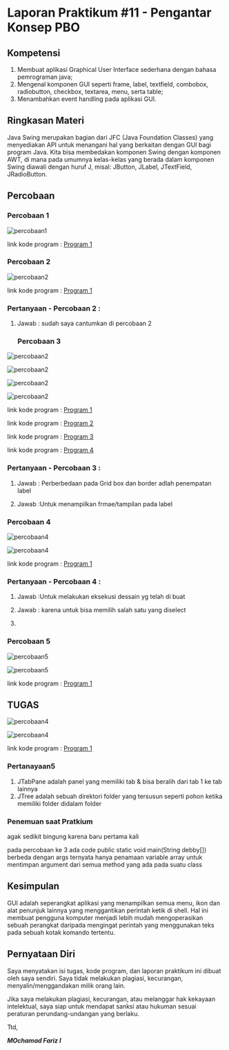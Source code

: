 # Laporan Praktikum #11 - Pengantar Konsep PBO

## Kompetensi

1. Membuat aplikasi Graphical User Interface sederhana dengan bahasa pemrograman java;
2.  Mengenal komponen GUI seperti frame, label, textfield, combobox, radiobutton, checkbox, textarea, menu, serta table;
3.   Menambahkan event handling pada aplikasi GUI.
## Ringkasan Materi
   Java Swing merupakan bagian dari JFC (Java Foundation Classes) yang menyediakan API untuk menangani hal yang berkaitan dengan GUI bagi program Java.  Kita bisa membedakan komponen Swing dengan komponen AWT, di mana pada umumnya kelas-kelas yang berada dalam komponen Swing diawali dengan huruf J, misal: JButton, JLabel, JTextField, JRadioButton. 
 
## Percobaan

### Percobaan 1
![percobaan1](img/P1_HelloGUI.PNG)


link kode program : [Program 1](../../Src/11_GUI/P1_HelloGUI.java)


### Percobaan 2
![percobaan2](img/P2_MyInputForm.PNG)

link kode program : [Program 1](../../Src/11_GUI/P2_MyInputForm.java)
### Pertanyaan - Percobaan 2 : 
1.
   Jawab : sudah saya cantumkan di percobaan 2
   ### Percobaan 3
![percobaan2](img/P3_Border.PNG)

![percobaan2](img/P3_Box.PNG)

![percobaan2](img/P3_Grid.PNG)

![percobaan2](img/P3_LayoutGUI.PNG)

link kode program : [Program 1](../../Src/11_GUI/P3_Border.java)

link kode program : [Program 2](../../Src/11_GUI/P3_Box.java)

link kode program : [Program 3](../../Src/11_GUI/P3_Grid.java)

link kode program : [Program 4](../../Src/11_GUI/P3_LayoutGUI.java)

### Pertanyaan - Percobaan 3 : 
1. 
   Jawab : Perberbedaan pada Grid box dan border adlah penempatan label    

2. 
   Jawab :Untuk menampilkan frmae/tampilan pada label

### Percobaan 4
![percobaan4](img/P4_Swing1.PNG)

![percobaan4](img/P4_Swing2.PNG)


link kode program : [Program 1](../../Src/11_GUI/P4_Swing.java)



### Pertanyaan - Percobaan 4 : 
1. 
   Jawab :Untuk melakukan eksekusi dessain yg telah di buat

2. 
   Jawab : karena untuk bisa memilih salah satu yang diselect
3. 
   
### Percobaan 5
![percobaan5](img/P5_Swing.PNG)

![percobaan5](img/P5_main.PNG)


link kode program : [Program 1](../../Src/11_GUI/P5_Swing.java)

## TUGAS
![percobaan4](img/Tugas1.PNG)

![percobaan4](img/Tugasmain.PNG)


link kode program : [Program 1](../../Src/11_GUI/Tugas1.java)
### Pertanayaan5
1. JTabPane adalah panel yang memiliki tab & bisa beralih dari tab 1 ke tab lainnya 
2. JTree adalah sebuah direktori folder yang tersusun seperti pohon ketika memiliki folder didalam folder 

### Penemuan saat Pratkium
agak sedikit bingung karena baru pertama kali

pada percobaan ke 3 ada code public static void main(String debby[]) berbeda dengan args ternyata hanya penamaan variable array untuk mentimpan argument dari semua method yang ada pada suatu class

## Kesimpulan
GUI adalah seperangkat aplikasi yang menampilkan semua menu, ikon dan alat penunjuk lainnya yang menggantikan perintah ketik di shell. Hal ini membuat pengguna komputer menjadi lebih mudah mengoperasikan sebuah perangkat daripada mengingat perintah yang menggunakan teks pada sebuah kotak komando tertentu.
## Pernyataan Diri

Saya menyatakan isi tugas, kode program, dan laporan praktikum ini dibuat oleh saya sendiri. Saya tidak melakukan plagiasi, kecurangan, menyalin/menggandakan milik orang lain.

Jika saya melakukan plagiasi, kecurangan, atau melanggar hak kekayaan intelektual, saya siap untuk mendapat sanksi atau hukuman sesuai peraturan perundang-undangan yang berlaku.

Ttd,

***MOchamad Fariz I***